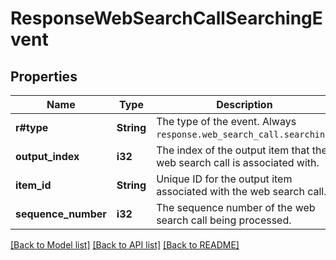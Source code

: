 # ResponseWebSearchCallSearchingEvent

## Properties

Name | Type | Description | Notes
------------ | ------------- | ------------- | -------------
**r#type** | **String** | The type of the event. Always `response.web_search_call.searching`.  | 
**output_index** | **i32** | The index of the output item that the web search call is associated with.  | 
**item_id** | **String** | Unique ID for the output item associated with the web search call.  | 
**sequence_number** | **i32** | The sequence number of the web search call being processed. | 

[[Back to Model list]](../README.md#documentation-for-models) [[Back to API list]](../README.md#documentation-for-api-endpoints) [[Back to README]](../README.md)


